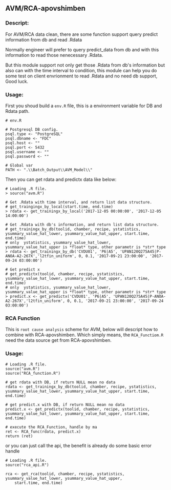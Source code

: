 ## AVM/RCA-apovshimben

### Descript: 
For AVM/RCA data clean, there are some function support query predict information from db and read .Rdata 

Normally engineer will prefer to query predict_data from db and with this information to read those nenecessary .Rdata.

But this module support not only get those .Rdata from db's information but also can with the time interval to condition, this module can help you do some test on client envrionment to read .Rdata and no need db support, Good luck.


### Usage:

First you shoud build a `env.R` file, this is a environment variable for DB and Rdata path.

```
# env.R

# Postgresql DB config.
psql.type <- "PostgreSQL"
psql.dbname <- "FDC"
psql.host <- ""
psql.port <- 5432
psql.username <- ""
psql.password <- ""

# Global var
PATH <- ".\\Batch_Output\\AVM_Model\\"
```


Then you can get rdata and predictx data like below:

```shell
# Loading .R file.
> source("avm.R")
   
# Get .Rdata with time interval, and return list data structure.
# get_traingingx_by_local(start.time, end.time)
> rdata <- get_trainingx_by_local('2017-12-05 00:00:00', '2017-12-05 14:00:00')

# Get .Rdata with db's information, and return list data structure.
# get_trainingx_by_db(toolid, chamber, recipe, ystatistics, ysummary_value_hat_lower, ysummary_value_hat_upper, start.time, end.time)
# only  ystatistics, ysummary_value_hat_lower, ysummary_value_hat_upper is *float* type, other parametr is *str* type
> rdata <- get_trainingx_by_db('CVDU01', 'P6|A5', 'UPAN120Q275A45|P-ANOA-A2-267X','l2tfin_uniform', 0, 0.1, '2017-09-21 23:00:00', '2017-09-24 03:00:00')

# Get predict x
# get_predictx(toolid, chamber, recipe, ystatistics, ysummary_value_hat_lower, ysummary_value_hat_upper, start.time, end.time)
# only  ystatistics, ysummary_value_hat_lower, ysummary_value_hat_upper is *float* type, other parametr is *str* type
> predict.x <- get_predictx('CVDU01', 'P6|A5', 'UPAN120Q275A45|P-ANOA-A2-267X','l2tfin_uniform', 0, 0.1, '2017-09-21 23:00:00', '2017-09-24 03:00:00')
```


### RCA Function

This is `root cause analysis` scheme for AVM, below will descript how to combine with RCA-apovshimben.
Which simply means, the `RCA_Functiom.R` need the data source get from RCA-apovshimben.


### Usage:

```shell
# Loading .R file.
source("avm.R")
source("RCA_function.R")

# get rdata with DB, if return NULL mean no data
rdata <- get_trainingx_by_db(toolid, chamber, recipe, ystatistics, ysummary_value_hat_lower, ysummary_value_hat_upper, start.time, end.time)

# get predict.x with DB, if return NULL mean no data
predict.x <- get_predictx(toolid, chamber, recipe, ystatistics, ysummary_value_hat_lower, ysummary_value_hat_upper, start.time, end.time)

# execute the RCA_Function, handle by ma
ret <- RCA_func(rdata, predict.x)
return (ret)
```

or you can just call the api, the benefit is already do some basic error handle

```shell
# Loading .R file.
source("rca_api.R")

rca <- get_rca(toolid, chamber, recipe, ystatistics, ysummary_value_hat_lower, ysummary_value_hat_upper, 
    start.time, end.time)
```